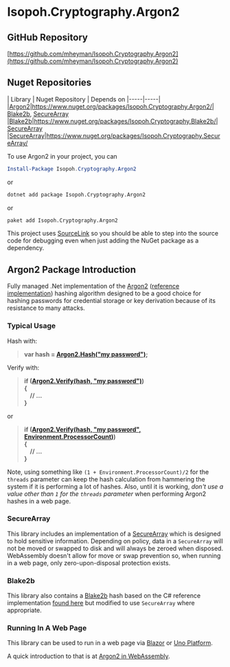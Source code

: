 # Isopoh.Cryptography.Argon2

## GitHub Repository

[https://github.com/mheyman/Isopoh.Cryptography.Argon2](https://github.com/mheyman/Isopoh.Cryptography.Argon2)

## Nuget Repositories

| Library | Nuget Repository | Depends on
|-----|-----|
|[Argon2](https://www.nuget.org/packages/Isopoh.Cryptography.Argon2/)|https://www.nuget.org/packages/Isopoh.Cryptography.Argon2/| [Blake2b](https://www.nuget.org/packages/Isopoh.Cryptography.Blake2b/), [SecureArray](https://www.nuget.org/packages/Isopoh.Cryptography.SecureArray/)
|[Blake2b](https://www.nuget.org/packages/Isopoh.Cryptography.Blake2b/)|https://www.nuget.org/packages/Isopoh.Cryptography.Blake2b/| [SecureArray](https://www.nuget.org/packages/Isopoh.Cryptography.SecureArray/)
|[SecureArray](https://www.nuget.org/packages/Isopoh.Cryptography.SecureArray/)|https://www.nuget.org/packages/Isopoh.Cryptography.SecureArray/

To use Argon2 in your project, you can
```powershell
Install-Package Isopoh.Cryptography.Argon2
```
or
```bash
dotnet add package Isopoh.Cryptography.Argon2
```
or
```bash
paket add Isopoh.Cryptography.Argon2
```
This project uses [SourceLink](https://github.com/dotnet/sourcelink/blob/master/README.md)
so you should be able to step into the source code for debugging even when just
adding the NuGet package as a dependency.

## Argon2 Package Introduction

Fully managed .Net implementation of the
[Argon2](https://en.wikipedia.org/wiki/Argon2)
([reference implementation](https://github.com/P-H-C/phc-winner-argon2))
hashing algorithm designed to be a good choice for hashing passwords for
credential storage or key derivation because of its resistance to many attacks.

### Typical Usage

Hash with:

> **var hash = [Argon2.Hash("my password")](
api/Isopoh.Cryptography.Argon2.Argon2.html#Isopoh_Cryptography_Argon2_Argon2_Hash_System_String_System_Int32_System_Int32_System_Int32_Isopoh_Cryptography_Argon2_Argon2Type_System_Int32_Isopoh_Cryptography_SecureArray_SecureArrayCall_);**


Verify with:

> **if ([Argon2.Verify(hash, "my password")](
api/Isopoh.Cryptography.Argon2.Argon2.html#Isopoh_Cryptography_Argon2_Argon2_Verify_System_String_System_String_Isopoh_Cryptography_SecureArray_SecureArrayCall_))<br/>
> \{<br/>
> &nbsp;&nbsp;&nbsp;&nbsp;// ...<br/>
> }**<br/>

or

> **if ([Argon2.Verify(hash, "my password", Environment.ProcessorCount)](
api/Isopoh.Cryptography.Argon2.Argon2.html#Isopoh_Cryptography_Argon2_Argon2_Verify_System_String_System_String_System_Int32_Isopoh_Cryptography_SecureArray_SecureArrayCall_))<br/>
> \{<br/>
> &nbsp;&nbsp;&nbsp;&nbsp;// ...<br/>
> }**<br/>

Note, using something like `(1 + Environment.ProcessorCount)/2` for the
`threads` parameter can keep the hash calculation from hammering the system if
it is performing a lot of hashes. Also, until it is working, _don't use a
value other than `1` for the `threads` parameter_ when performing Argon2 hashes
in a web page.

### SecureArray

This library includes an implementation of a [SecureArray](api/Isopoh.Cryptography.SecureArray.SecureArray-1.html)
which is designed to hold sensitive information. Depending on policy, data
in a `SecureArray` will not be moved or swapped to disk and will always be
zeroed when disposed. WebAssembly doesn't allow for move or swap prevention
so, when running in a web page, only zero-upon-disposal protection exists.

### Blake2b

This library also contains a [Blake2b](api/Isopoh.Cryptography.Blake2b.Blake2B.html) hash based on the C# reference
implementation [found here](https://github.com/BLAKE2/BLAKE2) but modified to
use `SecureArray` where appropriate.

### Running In A Web Page

This library can be used to run in a web page via [Blazor](https://dotnet.microsoft.com/apps/aspnet/web-apps/blazor)
or [Uno Platform](https://platform.uno/).

A quick introduction to that is at [Argon2 in WebAssembly](articles/index.html).
